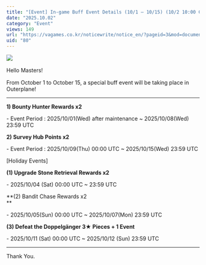 ```yaml
---
title: "[Event] In-game Buff Event Details (10/1 – 10/15) (10/2 10:00 Changed)"
date: "2025.10.02"
category: "Event"
views: 149
url: "https://vagames.co.kr/noticewrite/notice_en/?pageid=3&mod=document&uid=80"
uid: "80"
---
```


![](/images/news/live/en/80-53d5fa24.png)  

  

Hello Masters! 　  
  
From October 1 to October 15, a special buff event will be taking place in Outerplane!

  

* * *

**1) Bounty Hunter Rewards x2**

\- Event Period : 2025/10/01(Wed) after maintenance ~ 2025/10/08(Wed) 23:59 UTC

  

**2) Survey Hub Points x2**

\- Event Period : 2025/10/09(Thu) 00:00 UTC ~ 2025/10/15(Wed) 23:59 UTC

  

\[Holiday Events\]

  

**(1) Upgrade Stone Retrieval Rewards x2**

\- 2025/10/04 (Sat) 00:00 UTC ~ 23:59 UTC

  

**(2) Bandit Chase Rewards x2  
**

\- 2025/10/05(Sun) 00:00 UTC ~ 2025/10/07(Mon) 23:59 UTC

  

**(3) Defeat the Doppelgänger 3★ Pieces + 1 Event**

\- 2025/10/11 (Sat) 00:00 UTC ~ 2025/10/12 (Sun) 23:59 UTC

* * *

Thank You.